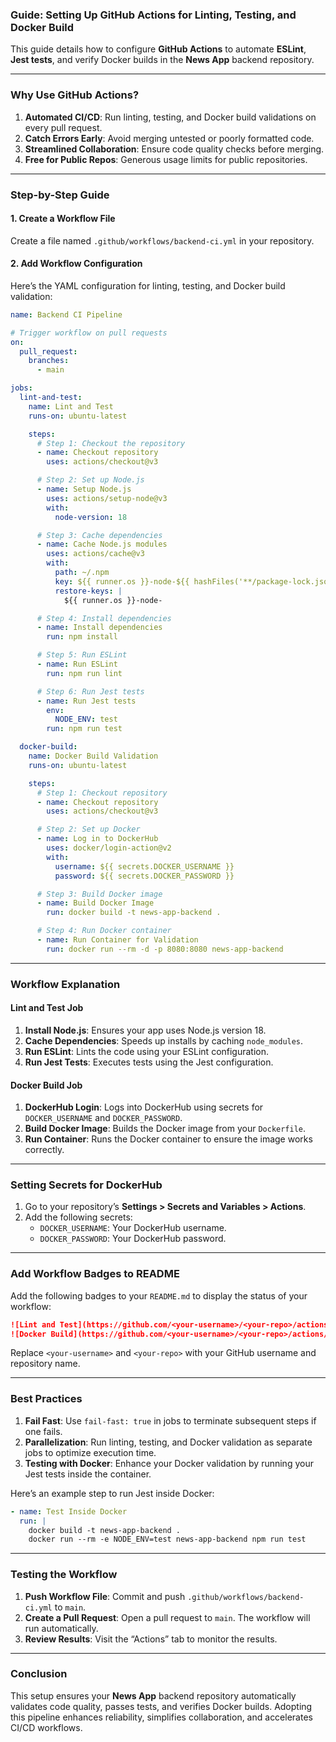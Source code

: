 ### **Guide: Setting Up GitHub Actions for Linting, Testing, and Docker Build**

This guide details how to configure **GitHub Actions** to automate **ESLint**, **Jest tests**, and verify Docker builds in the **News App** backend repository.

---

### **Why Use GitHub Actions?**

1. **Automated CI/CD**: Run linting, testing, and Docker build validations on every pull request.
2. **Catch Errors Early**: Avoid merging untested or poorly formatted code.
3. **Streamlined Collaboration**: Ensure code quality checks before merging.
4. **Free for Public Repos**: Generous usage limits for public repositories.

---

### **Step-by-Step Guide**

#### **1. Create a Workflow File**

Create a file named `.github/workflows/backend-ci.yml` in your repository.

#### **2. Add Workflow Configuration**

Here’s the YAML configuration for linting, testing, and Docker build validation:

```yaml
name: Backend CI Pipeline

# Trigger workflow on pull requests
on:
  pull_request:
    branches:
      - main

jobs:
  lint-and-test:
    name: Lint and Test
    runs-on: ubuntu-latest

    steps:
      # Step 1: Checkout the repository
      - name: Checkout repository
        uses: actions/checkout@v3

      # Step 2: Set up Node.js
      - name: Setup Node.js
        uses: actions/setup-node@v3
        with:
          node-version: 18

      # Step 3: Cache dependencies
      - name: Cache Node.js modules
        uses: actions/cache@v3
        with:
          path: ~/.npm
          key: ${{ runner.os }}-node-${{ hashFiles('**/package-lock.json') }}
          restore-keys: |
            ${{ runner.os }}-node-

      # Step 4: Install dependencies
      - name: Install dependencies
        run: npm install

      # Step 5: Run ESLint
      - name: Run ESLint
        run: npm run lint

      # Step 6: Run Jest tests
      - name: Run Jest tests
        env:
          NODE_ENV: test
        run: npm run test

  docker-build:
    name: Docker Build Validation
    runs-on: ubuntu-latest

    steps:
      # Step 1: Checkout repository
      - name: Checkout repository
        uses: actions/checkout@v3

      # Step 2: Set up Docker
      - name: Log in to DockerHub
        uses: docker/login-action@v2
        with:
          username: ${{ secrets.DOCKER_USERNAME }}
          password: ${{ secrets.DOCKER_PASSWORD }}

      # Step 3: Build Docker image
      - name: Build Docker Image
        run: docker build -t news-app-backend .

      # Step 4: Run Docker container
      - name: Run Container for Validation
        run: docker run --rm -d -p 8080:8080 news-app-backend
```

---

### **Workflow Explanation**

#### **Lint and Test Job**
1. **Install Node.js**: Ensures your app uses Node.js version 18.
2. **Cache Dependencies**: Speeds up installs by caching `node_modules`.
3. **Run ESLint**: Lints the code using your ESLint configuration.
4. **Run Jest Tests**: Executes tests using the Jest configuration.

#### **Docker Build Job**
1. **DockerHub Login**: Logs into DockerHub using secrets for `DOCKER_USERNAME` and `DOCKER_PASSWORD`.
2. **Build Docker Image**: Builds the Docker image from your `Dockerfile`.
3. **Run Container**: Runs the Docker container to ensure the image works correctly.

---

### **Setting Secrets for DockerHub**

1. Go to your repository’s **Settings > Secrets and Variables > Actions**.
2. Add the following secrets:
   - `DOCKER_USERNAME`: Your DockerHub username.
   - `DOCKER_PASSWORD`: Your DockerHub password.

---

### **Add Workflow Badges to README**

Add the following badges to your `README.md` to display the status of your workflow:

```markdown
![Lint and Test](https://github.com/<your-username>/<your-repo>/actions/workflows/backend-ci.yml/badge.svg)
![Docker Build](https://github.com/<your-username>/<your-repo>/actions/workflows/backend-ci.yml/badge.svg)
```

Replace `<your-username>` and `<your-repo>` with your GitHub username and repository name.

---

### **Best Practices**

1. **Fail Fast**: Use `fail-fast: true` in jobs to terminate subsequent steps if one fails.
2. **Parallelization**: Run linting, testing, and Docker validation as separate jobs to optimize execution time.
3. **Testing with Docker**: Enhance your Docker validation by running your Jest tests inside the container.

Here’s an example step to run Jest inside Docker:
```yaml
- name: Test Inside Docker
  run: |
    docker build -t news-app-backend .
    docker run --rm -e NODE_ENV=test news-app-backend npm run test
```

---

### **Testing the Workflow**

1. **Push Workflow File**: Commit and push `.github/workflows/backend-ci.yml` to `main`.
2. **Create a Pull Request**: Open a pull request to `main`. The workflow will run automatically.
3. **Review Results**: Visit the “Actions” tab to monitor the results.

---

### **Conclusion**

This setup ensures your **News App** backend repository automatically validates code quality, passes tests, and verifies Docker builds. Adopting this pipeline enhances reliability, simplifies collaboration, and accelerates CI/CD workflows.
